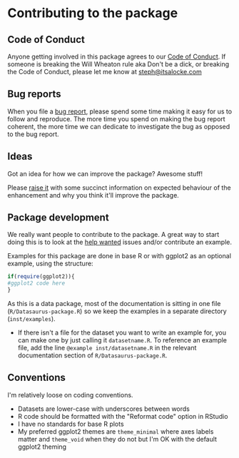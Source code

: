 # Contributing to the package

## Code of Conduct
Anyone getting involved in this package agrees to our [Code of Conduct](CONDUCT.md). If someone is breaking the Will Wheaton rule aka Don't be a dick, or breaking the Code of Conduct, please let me know at steph@itsalocke.com

## Bug reports
When you file a [bug report](https://github.com/lockedata/datasauRus/issues), please spend some time making it easy for us to follow and reproduce. The more time you spend on making the bug report coherent, the more time we can dedicate to investigate the bug as opposed to the bug report.

## Ideas
Got an idea for how we can improve the package? Awesome stuff!

Please [raise it](https://github.com/stephlocke/lockedata/issues) with some succinct information on expected behaviour of the enhancement and why you think it'll improve the package.

## Package development
We really want people to contribute to the package. A great way to start doing this is to look at the [help wanted](https://github.com/lockedata/datasauRus/issues?q=is%3Aissue+is%3Aopen+label%3A%22help+wanted+%3Araised_hand%3A%22) issues and/or contribute an example.

Examples for this package are done in base R or with ggplot2 as an optional example, using the structure:

```r
if(require(ggplot2)){
#ggplot2 code here
}
```

As this is a data package, most of the documentation is sitting in one file (`R/Datasaurus-package.R`) so we keep the examples in a separate directory (`inst/examples`). 

- If there isn't a file for the dataset you want to write an example for, you can make one by just calling it `datasetname.R`. To reference an example file, add the line `@example inst/datasetname.R` in the relevant documentation section of `R/Datasaurus-package.R`.

## Conventions
I'm relatively loose on coding conventions. 

- Datasets are lower-case with underscores between words
- R code should be formatted with the "Reformat code" option in RStudio
- I have no standards for base R plots
- My preferred ggplot2 themes are `theme_minimal` where axes labels matter and `theme_void` when they do not but I'm OK with the default ggplot2 theming
